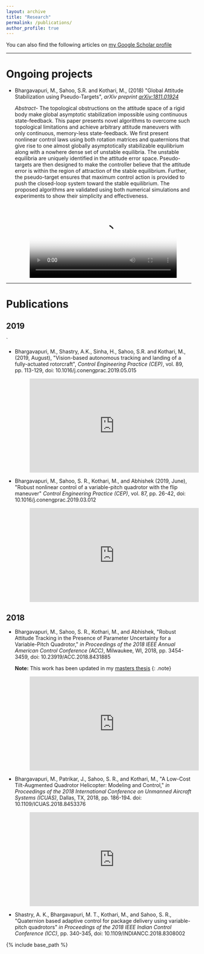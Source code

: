 ```yaml
---
layout: archive
title: "Research"
permalink: /publications/
author_profile: true
---
```


You can also find the following articles on [my Google Scholar profile](https://scholar.google.co.in/citations?user=aPGRPi4AAAAJ&hl=en&authuser=1)

<!-- blank line -->
----
<!-- blank line -->

Ongoing projects
=====

* Bhargavapuri, M., Sahoo, S.R. and Kothari, M., (2018) "Global Attitude Stabilization using Pseudo-Targets", _arXiv preprint [arXiv:1811.01924](https://arxiv.org/pdf/1811.01924.pdf)_
	
	_Abstract_- The topological obstructions on the attitude space of a rigid body make global asymptotic stabilization impossible using continuous state-feedback. This paper presents novel algorithms to overcome such topological limitations and achieve arbitrary attitude maneuvers with only continuous, memory-less state-feedback. We first present nonlinear control laws using both rotation matrices and quaternions that give rise to one almost globally asymptotically stabilizable equilibrium along with a nowhere dense set of unstable equilibria. The unstable equilibria are uniquely identified in the attitude error space. Pseudo-targets are then designed to make the controller believe that the attitude error is within the region of attraction of the stable equilibrium. Further, the pseudo-target ensures that maximum control action is provided to push the closed-loop system toward the stable equilibrium. The proposed algorithms are validated using both numerical simulations and experiments to show their simplicity and effectiveness.

	<!-- blank line -->
	<figure class="video_container">
		<video style="width:100%" controls="true" allowfullscreen="true" poster="http://mahathi1992.github.io/files/thumb_pitchflip.png">
    			<source src="http://mahathi1992.github.io/files/PseudoT.mp4" type="video/mp4"> 
		</video>
	</figure>
	<!-- blank line -->

<!-- blank line -->
----
<!-- blank line -->

Publications
=====

## 2019
`
* Bhargavapuri, M., Shastry, A.K., Sinha, H., Sahoo, S.R. and Kothari, M., (2019, August), "Vision-based autonomous tracking and landing of a fully-actuated rotorcraft", _Control Engineering Practice (CEP)_, vol. 89, pp. 113-129, doi: 10.1016/j.conengprac.2019.05.015

	<!-- blank line -->
	<figure class="video_container">
  		<iframe width="460" height="255" src="https://www.youtube.com/embed/Czgc6OZPnDw" frameborder="0" allowfullscreen="true"> </iframe>
	</figure>
	<!-- blank line -->

* Bhargavapuri, M., Sahoo, S. R., Kothari, M., and Abhishek (2019, June), "Robust nonlinear control of a variable-pitch quadrotor with the flip maneuver" _Control Engineering Practice (CEP)_, vol. 87, pp. 26-42, doi: 10.1016/j.conengprac.2019.03.012

	<!-- blank line -->
	<figure class="video_container">
		<iframe width="460" height="255" src="https://www.youtube.com/embed/jKorhMlJLLo" frameborder="0" allow="accelerometer; autoplay; encrypted-media; gyroscope; picture-in-picture" allowfullscreen> </iframe>
	</figure>
	<!-- blank line -->

## 2018

* Bhargavapuri, M., Sahoo, S. R., Kothari, M., and Abhishek, "Robust Attitude Tracking in the Presence of Parameter Uncertainty for a Variable-Pitch Quadrotor," _in Proceedings of the 2018 IEEE Annual American Control Conference (ACC)_, Milwaukee, WI, 2018, pp. 3454-3459, doi: 10.23919/ACC.2018.8431885

	**Note:** This work has been updated in my [masters thesis](http://mahathi1992.github.io/files/mtech_thesis.pdf)
	{: .note}

	<!-- blank line -->
	<figure class="video_container">
		<iframe width="460" height="255" src="https://www.youtube.com/embed/UYpmwrI-T0c" frameborder="0" allow="accelerometer; autoplay; encrypted-media; gyroscope; picture-in-picture" allowfullscreen></iframe>
	</figure>
	<!-- blank line -->

* Bhargavapuri, M., Patrikar, J., Sahoo, S. R., and Kothari, M., "A Low-Cost Tilt-Augmented Quadrotor Helicopter: Modeling and Control," _in Proceedings of the 2018 International Conference on Unmanned Aircraft Systems (ICUAS)_, Dallas, TX, 2018, pp. 186-194.
doi: 10.1109/ICUAS.2018.8453376

	<!-- blank line -->
	<figure class="video_container">
		<iframe width="460" height="255" src="https://www.youtube.com/embed/AbwPkl9ihV8" frameborder="0" allow="accelerometer; autoplay; encrypted-media; gyroscope; picture-in-picture" allowfullscreen></iframe>
	</figure>
	<!-- blank line -->

* Shastry, A. K., Bhargavapuri, M. T., Kothari, M., and Sahoo, S. R., "Quaternion based adaptive control for package delivery using variable-pitch quadrotors" _in Proceedings of the 2018 IEEE Indian Control Conference (ICC)_, pp. 340-345, doi: 10.1109/INDIANCC.2018.8308002

{% include base_path %}

<!-- {% for post in site.publications reversed %}
  {% include archive-single.html %}
{% endfor %}

-->

